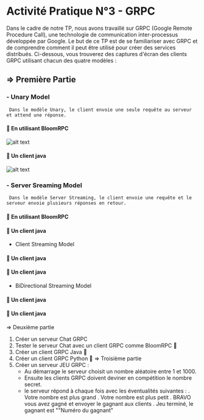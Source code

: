 # Activité Pratique N°3 - GRPC

Dans le cadre de notre TP, nous avons travaillé sur GRPC (Google Remote Procedure Call), une technologie de communication inter-processus développée par Google. Le but de ce TP est de se familiariser avec GRPC et de comprendre comment il peut être utilisé pour créer des services distribués.
Ci-dessous, vous trouverez des captures d'écran des clients GRPC utilisant chacun des quatre modèles :

## => Première Partie 

### - Unary Model
     Dans le modèle Unary, le client envoie une seule requête au serveur et attend une réponse. 

#### 🎯 En utilisant BloomRPC
![alt text](https://user-images.githubusercontent.com/116807307/235531460-5d029f66-e48d-4f4d-8f4e-feb44c2fe738.gif)
#### 🎯 Un client java 
![alt text](https://user-images.githubusercontent.com/116807307/235531614-4d344e06-37a7-4976-b4df-35442acc2124.gif)
### - Server Sreaming Model
     Dans le modèle Server Streaming, le client envoie une requête et le serveur envoie plusieurs réponses en retour.

#### 🎯 En utilisant BloomRPC
#### 🎯 Un client java 

- Client Streaming Model
#### 🎯 Un client java 
#### 🎯 Un client java 
- BiDirectional Streaming Model
#### 🎯 Un client java 
#### 🎯 Un client java 


=> Deuxième partie
 1. Créer un serveur Chat GRPC
 2. Tester le serveur Chat avec un client GRPC comme BloomRPC
 🎯
 3. Créer un client GRPC Java
 🎯
 4. Créer un client GRPC Python
 🎯
=> Troisième partie
 1. Créer un serveur JEU GRPC :
     - Au démarrage le serveur choisit un nombre aléatoire entre 1 et 1000. 
     - Ensuite les clients GRPC doivent deviner en compétition le nombre secret.
     - le serveur répond à chaque fois avec les éventualités suivantes :
        . Votre nombre est plus grand
        . Votre nombre est plus petit
        . BRAVO vous avez gagné et envoyer le gagnant aux clients
        . Jeu terminé, le gagnant est ""Numéro du gagnant"

